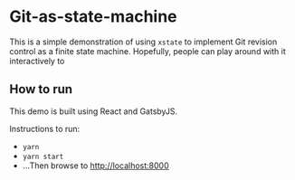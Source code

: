 # Git-as-state-machine
This is a simple demonstration of using `xstate` to implement 
Git revision control as a finite state machine. Hopefully, people
can play around with it interactively to 

## How to run
This demo is built using React and GatsbyJS.

Instructions to run:
* `yarn`
* `yarn start`
* ...Then browse to [http://localhost:8000](http://localhost:8000)

